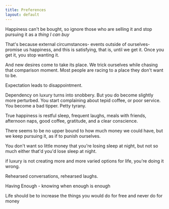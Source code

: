 ```yaml
---
title: Preferences
layout: default
---
```


Happiness can\'t be bought, so ignore those who are selling it and stop
pursuing it as a *thing I can buy*

That\'s because external circumstances- events outside of ourselves-
promise us happiness, and this is satisfying, that is, until we get it.
Once you get it, you stop wanting it.

And new desires come to take its place. We trick ourselves while chasing
that comparison moment. Most people are racing to a place they don\'t
want to be.

Expectation leads to disappointment.

Dependency on luxury turns into snobbery. But you do become slightly
more perturbed. You start complaining about tepid coffee, or poor
service. You become a bad tipper. Petty tyrany.

True happiness is restful sleep, frequent laughs, meals with friends,
afternoon naps, good coffee, gratitude, and a clear conscience.

There seems to be no upper bound to how much money we could have, but we
keep pursuing it, as if to punish ourselves.

You don\'t want so little money that you\'re losing sleep at night, but
not so much either that\'d you\'d lose sleep at night.

if luxury is not creating more and more varied options for life, you\'re
doing it wrong.

Rehearsed conversations, rehearsed laughs.

Having Enough - knowing when enough is enough

Life should be to increase the things you would do for free and never do
for money
